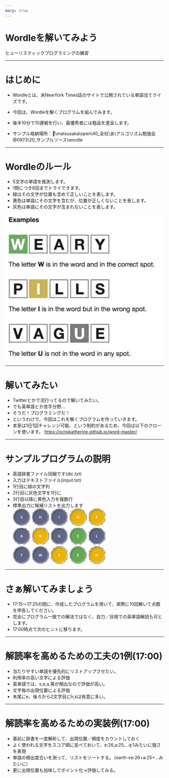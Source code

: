 ```yaml
---
marp: true
---
```


# Wordleを解いてみよう

ヒューリスティックプログラミングの練習

---

# はじめに
- Wordleとは、米NewYork Times誌のサイトで公開されている単語当てクイズです。
- 今回は、Wordleを解くプログラムを組んでみます。
- 後半10分で10連戦を行い、最優秀者には粗品を進呈します。

- サンプル格納場所：\\matsusaka\open\40_全社\あ\アルゴリズム勉強会@0973\20_サンプルソース\wordle

---

# Wordleのルール

- 5文字の単語を推測します。
- 1問につき6回までトライできます。
- 緑はその文字が位置も含めて正しいことを表します。
- 黄色は単語にその文字を含むが、位置が正しくないことを表します。
- 灰色は単語にその文字が含まれないことを表します。

![bg left:60%](wordle01.png)

---
# 解いてみたい
- Twitterとかで流行ってるので解いてみたい。
- でも英単語とか苦手分野…
- そうだ！プログラミングだ！
- というわけで、今回はこれを解くプログラムを作っていきます。
- 本家は1日1回チャレンジ可能、という制約があるため、今回は以下のクローンを使います。
https://octokatherine.github.io/word-master/

---

# サンプルプログラムの説明

- 英語辞書ファイル同梱です(dic.txt)
- 入力はテキストファイル(input.txt)
- 1行目に緑の文字列
- 2行目に灰色文字を1行に
- 3行目以降に黄色入力を複数行
- 標準出力に候補リストを出力します
![left:60%](wordle02.png)

--- 

# さぁ解いてみましょう

- 17:15～17:25の間に、作成したプログラムを用いて、実際に10回解いて点数を申告してください。
- 完全にプログラム一致での解法ではなく、自力／目視での英単語解読も可とします。
- 17:00時点で次のヒントに移ります。

---

# 解読率を高めるための工夫の1例(17:00)

- 当たりやすい単語を優先的にリストアップさせたい。
- 利用率の高い文字による評価
- 英単語では、s,e,a,等が頻出なので評価が高い。
- 文字毎の出現位置による評価
- 末尾にe、後ろから2文字目にh,kは有意に多い。

---

# 解読率を高めるための実装例(17:00)

- 事前に辞書を一度解析して、出現位置／頻度をカウントしておく
- よく使われる文字をスコア順に並べておいて、e:26,a:25,...q:1みたいに強さを表現
- 単語の頻出度合いを測って、リストをソートする。（earth→e:26+a:25+...みたいに）
- 更に出現位置も加味してポイント化→評価してみる。
